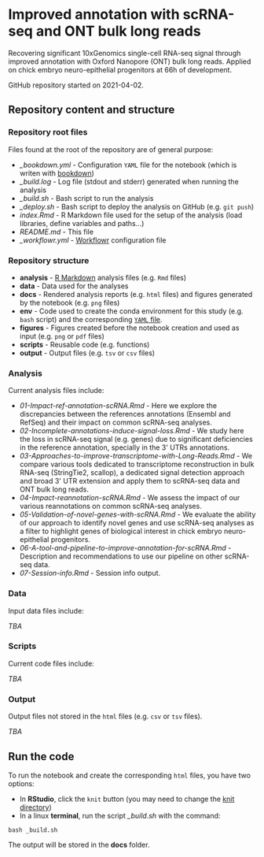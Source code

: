 # Improved annotation with scRNA-seq and ONT bulk long reads

Recovering significant 10xGenomics single-cell RNA-seq signal through improved annotation with Oxford Nanopore (ONT) bulk long reads.
Applied on chick embryo neuro-epithelial progenitors at 66h of development.

GitHub repository started on 2021-04-02.


## Repository content and structure

### Repository root files

Files found at the root of the repository are of general purpose:

* *_bookdown.yml* - Configuration `YAML` file for the notebook (which is writen with [bookdown](https://bookdown.org/))
* *_build.log* - Log file (stdout and stderr) generated when running the analysis
* *_build.sh* - Bash script to run the analysis
* *_deploy.sh* - Bash script to deploy the analysis on GitHub (e.g. `git push`)
* *index.Rmd* - R Markdown file used for the setup of the analysis (load libraries, define variables and paths...)
* *README.md* - This file
* *_workflowr.yml* - [Workflowr](https://jdblischak.github.io/workflowr/index.html) configuration file

### Repository structure

* **analysis** - [R Markdown](https://rmarkdown.rstudio.com/) analysis files (e.g. `Rmd` files)
* **data** - Data used for the analyses
* **docs** - Rendered analysis reports (e.g. `html` files) and figures generated by the notebook (e.g. `png` files)
* **env** - Code used to create the conda environment for this study (e.g. `bash` script) and the corresponding [`YAML` file](https://medium.com/@balance1150/how-to-build-a-conda-environment-through-a-yaml-file-db185acf5d22).
* **figures** - Figures created before the notebook creation and used as input (e.g. `png` or `pdf` files)
* **scripts** - Reusable code (e.g. functions)
* **output** - Output files (e.g. `tsv` or `csv` files)

### Analysis

Current analysis files include:

* *01-Impact-ref-annotation-scRNA.Rmd* - Here we explore the discrepancies between the references annotations (Ensembl and RefSeq) and their impact on common scRNA-seq analyses.
* *02-Incomplete-annotations-induce-signal-loss.Rmd* - We study here the loss in scRNA-seq signal (e.g. genes) due to significant deficiencies in the reference annotation, specially in the 3' UTRs annotations.
* *03-Approaches-to-improve-transcriptome-with-Long-Reads.Rmd* - We compare various tools dedicated to transcriptome reconstruction in bulk RNA-seq (StringTie2, scallop), a dedicated signal detection approach and broad 3' UTR extension and apply them to scRNA-seq data and ONT bulk long reads.
* *04-Impact-reannotation-scRNA.Rmd* - We assess the impact of our various reannotations on common scRNA-seq analyses.
* *05-Validation-of-novel-genes-with-scRNA.Rmd* - We evaluate the ability of our approach to identify novel genes and use scRNA-seq analyses as a filter to highlight genes of biological interest in chick embryo neuro-epithelial progenitors.
* *06-A-tool-and-pipeline-to-improve-annotation-for-scRNA.Rmd* - Description and recommendations to use our pipeline on other scRNA-seq data.
* *07-Session-info.Rmd* - Session info output.

### Data

Input data files include:

*TBA*

### Scripts

Current code files include:

*TBA*

### Output

Output files not stored in the `html` files (e.g. `csv` or `tsv` files).

*TBA*


## Run the code

To run the notebook and create the corresponding `html` files, you have two options:

* In **RStudio**, click the `knit` button (you may need to change the [knit directory](https://bookdown.org/yihui/rmarkdown-cookbook/working-directory.html))
* In a linux **terminal**, run the script *_build.sh* with the command:

```{bash}
bash _build.sh
```

The output will be stored in the **docs** folder.
